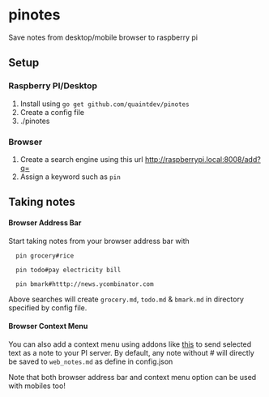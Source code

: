 # pinotes
Save notes from desktop/mobile browser to raspberry pi

## Setup

### Raspberry PI/Desktop
1. Install using `go get github.com/quaintdev/pinotes`
2. Create a config file 
3. ./pinotes

### Browser
1. Create a search engine using this url http://raspberrypi.local:8008/add?q=
2. Assign a keyword such as `pin`

## Taking notes
#### Browser Address Bar
Start taking notes from your browser address bar with

```
  pin grocery#rice

  pin todo#pay electricity bill

  pin bmark#htttp://news.ycombinator.com
```

Above searches will create `grocery.md`, `todo.md` & `bmark.md` in directory specified by config file.

#### Browser Context Menu
You can also add a context menu using addons like [this](https://addons.mozilla.org/en-US/firefox/addon/context-search-we/) to send selected text as a note to your PI server. By default, any note without # will directly be saved to `web_notes.md` as define in config.json

Note that both browser address bar and context menu option can be used with mobiles too!
